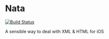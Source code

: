 # Nata

[![Build Status](https://travis-ci.org/sora0077/Nata.svg?branch=master)](https://travis-ci.org/sora0077/Nata)

A sensible way to deal with XML &amp; HTML for iOS
